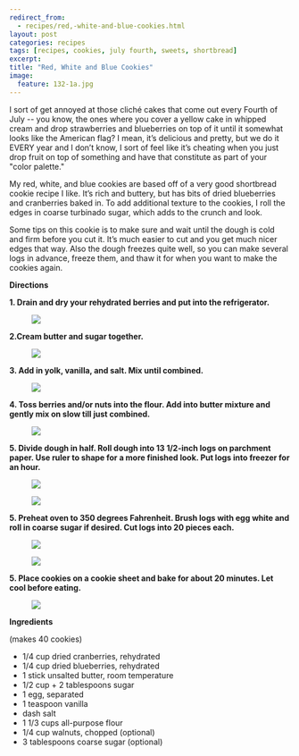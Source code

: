 ```yaml
---
redirect_from: 
  - recipes/red,-white-and-blue-cookies.html
layout: post
categories: recipes
tags: [recipes, cookies, july fourth, sweets, shortbread]
excerpt: 
title: "Red, White and Blue Cookies"
image:
  feature: 132-1a.jpg
---
```


I sort of get annoyed at those cliché cakes that come out every Fourth of July -- you know, the ones where you cover a yellow cake in whipped cream and drop strawberries and blueberries on top of it until it somewhat looks like the American flag?  I mean, it’s delicious and pretty, but we do it EVERY year and I don’t know, I sort of feel like it’s cheating when you just drop fruit on top of something and have that constitute as part of your "color palette."

My red, white, and blue cookies are based off of a very good shortbread cookie recipe I like.  It’s rich and buttery, but has bits of dried blueberries and cranberries baked in.  To add additional texture to the cookies, I roll the edges in coarse turbinado sugar, which adds to the crunch and look.

Some tips on this cookie is to make sure and wait until the dough is cold and firm before you cut it.  It’s much easier to cut and you get much nicer edges that way.  Also the dough freezes quite well, so you can make several logs in advance, freeze them, and thaw it for when you want to make the cookies again.

__Directions__

__1. Drain and dry your rehydrated berries and put into the refrigerator.__

<figure> <img src='/images/132-8.jpg'> </figure>

__2.Cream butter and sugar together.__  

<figure> <img src='/images/132-2.jpg'> </figure>

__3. Add in yolk, vanilla, and salt. Mix until combined.__  

<figure> <img src='/images/132-4.jpg'> </figure>


__4. Toss berries and/or nuts into the flour. Add into butter mixture and gently mix on slow till just combined.__

<figure> <img src='/images/132-6.jpg'> </figure>

__5. Divide dough in half.  Roll dough into 13 1/2-inch logs on parchment paper.  Use ruler to shape for a more finished look.  Put logs into freezer for an hour.__  

<figure> <img src='/images/132-9.jpg'> </figure>

<figure> <img src='/images/132-10.jpg'> </figure>

__5. Preheat oven to 350 degrees Fahrenheit.  Brush logs with egg white and roll in coarse sugar if desired. Cut logs into 20 pieces each.__  

<figure> <img src='/images/132-12.jpg'> </figure>

<figure> <img src='/images/132-13.jpg'> </figure>

__5. Place cookies on a cookie sheet and bake for about 20 minutes.  Let cool before eating.__  

<figure> <img src='/images/132-14.jpg'> </figure>

<section class='recipe'>
<p><strong>Ingredients</strong></p>

<p>(makes 40 cookies)</p>

<ul><li>1/4 cup dried cranberries, rehydrated</li><li>1/4 cup dried blueberries, rehydrated</li><li>1 stick unsalted butter, room temperature</li><li>1/2 cup + 2 tablespoons sugar</li><li>1 egg, separated</li><li>1 teaspoon vanilla</li><li>dash salt</li><li>1 1/3 cups all-purpose flour</li><li>1/4 cup walnuts, chopped (optional)</li><li>3 tablespoons coarse sugar (optional)</li></ul></section>